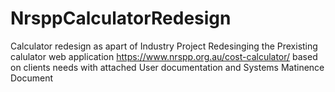 # NrsppCalculatorRedesign
Calculator redesign as apart of Industry Project
Redesinging the Prexisting calulator web application 
https://www.nrspp.org.au/cost-calculator/
based on clients needs with attached User documentation and Systems Matinence Document
